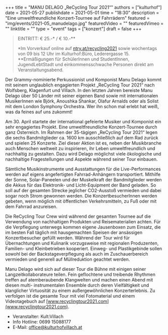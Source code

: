 +++
title = "MANU DELAGO „ReCycling Tour 2021“"
authors = ["kulturhof"]
date = 2021-05-27
publishdate = 2021-05-01
time = "18:30"
description = "Eine umweltfreundliche Konzert-Tournee auf Fahrrädern"
featured = "img/events/2021-05_manudelago.jpg"
featuredVideo = ""
featuredVimeo = ""
linktitle = ""
type = "event"
tags = ["konzert"]
draft = false
+++

>
> EINTRITT: € 25.-\* / € 10.-\*\*
>
> \*Im Vorverkauf online auf [ntry.at/recycling2021](http://ntry.at/recycling2021) sowie wochentags von 09 bis 12 Uhr im Kulturhof:Büro, Lederergasse 15.
> \*\*Ermäßigungen für SchülerInnen und StudentInnen, JugendLebtStadt und einkommensschwache Personen direkt am Veranstaltungsabend.


Der Grammy-nominierte Perkussionist und Komponist Manu Delago kommt mit seinem unglaublich engagierten Projekt „ReCycling Tour 2021“ nach Wolfsberg, Klagenfurt
und Villach. In den letzten Jahren bereiste Manu Delago über 50 Länder mit seiner eigenen Band sowie mit internationalen MusikerInnen wie Björk, Anoushka Shankar,
Olafur Arnalds oder als Solist mit dem London Symphony Orchestra. Wer ihn schon mal erlebt hat weiß, was da feines auf uns zukommt! 

Am 30. April startete der international gefeierte Musiker und Komponist ein sehr engagiertes Projekt. Eine umweltfreundliche Konzert-Tournee durch ganz Österreich.
Im Rahmen der 35-tägigen „ReCycling Tour 2021“ legen die sechs Bandmitglieder ca. 1600 km ausschließlich auf dem Rad zurück und spielen 25 Konzerte. Ziel dieser
Aktion ist es, neben der Musikbranche auch Menschen weltweit zu inspirieren, ihr Leben umweltfreundlich und nachhaltig zu gestalten. Dazu wird Delago möglichst viele
ökologische und nachhaltige Fragestellungen und Aspekte während seiner Tour einbauen.

Sämtliche Musikinstrumente und Ausstattungen für die Live-Performances werden auf eigens angefertigten Fahrrad-Anhängern transportiert. Mithilfe der Sonne, Solar-Paneelen
und der Muskelkraft der Bandmitglieder werden die Akkus für das Elektronik- und Licht-Equipment der Band geladen. So soll auf der gesamten Strecke jeglicher CO2-Ausstoß
vermieden und dabei sogar noch Strom gewonnen werden. Die KonzertbesucherInnen werden gebeten, wenn möglich mit öffentlichen Verkehrsmitteln, zu Fuß oder mit dem
Fahrrad anzureisen.

Die ReCycling Tour Crew wird während der gesamten Tournee auf die Verwendung von nachhaltigen Produkten und Reisematerialien achten. Für die Verpflegung unterwegs
kommen eigene Jausenboxen zum Einsatz, die im besten Fall täglich mit hausgemachten Speisen der ansässigen Konzertbesucher gefüllt werden. Während der Tour wird für
Übernachtungen und Kulinarik vorzugsweise mit regionalen Produzenten, Familien- und Kleinbetrieben kooperiert. Einweg- und Plastikgebinde sollen sowohl bei der
Backstageverpflegung als auch im Zuschauerbereich vermieden und generell auf Müllreduktion geachtet werden.

Manu Delago wird sich auf dieser Tour die Bühne mit einigen seiner Langzeitkollaborateure teilen. Fein geflochtene und treibende Rhythmen treffen auf atemberaubende
Klangwelten und machen einen Abend mit diesen multi- instrumentalen Ensemble durch deren Vielfältigkeit und klanglicher Virtuosität zu einem außergewöhnlichen
Konzerterlebnis. Zu verfolgen ist die gesamte Tour mit viel Fotomaterial und einem Videotagebuch auf [www.recyclingtour2021.com](www.recyclingtour2021.com). 

- Veranstalter: Kult:Villach 
- Info Hotline: 0699 15088177 
- E-Mail: office@kulturhofvillach.at